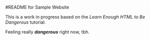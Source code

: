 #README for Sample Website

This is a work in progress based on the *Learn Enough HTML to Be Dangerous* tutorial. 

Feeling really ***dangerous*** right now, tbh. 
